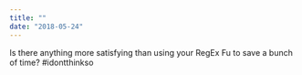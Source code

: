 ```yaml
---
title: ""
date: "2018-05-24"
---
```


Is there anything more satisfying than using your RegEx Fu to save a bunch of time? #idontthinkso
